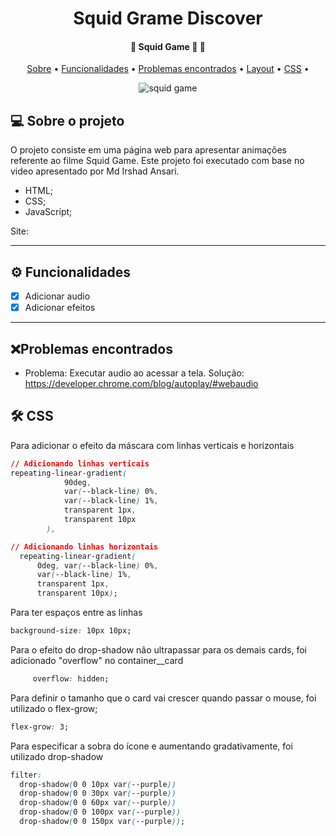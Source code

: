 <h1 align="center">
  Squid Grame Discover
</h1>

<h4 align="center">
	🚧  Squid Game  🚀 🚧
</h4>

<p align="center">
 <a href="#-sobre-o-projeto">Sobre</a> •
 <a href="#-funcionalidades">Funcionalidades</a> •
 <a href="#-problemas-encontrados">Problemas encontrados</a> •
 <a href="#-layout">Layout</a> •
 <a href="#-tecnologias">CSS</a> •
</p>

<p align="center">
<img src="https://upload.wikimedia.org/wikipedia/pt/thumb/e/e8/Squid_Game_poster.jpg/240px-Squid_Game_poster.jpg" alt="squid game"/>
</p>

## 💻 Sobre o projeto

O projeto consiste em uma página web para apresentar animações referente ao filme Squid Game. 
Este projeto foi executado com base no video apresentado por Md Irshad Ansari.
- HTML;
- CSS;
- JavaScript;

Site: 

---

## ⚙️ Funcionalidades

- [X] Adicionar audio
- [X] Adicionar efeitos
---


## ❌Problemas encontrados
- Problema: Executar audio ao acessar a tela. Solução: https://developer.chrome.com/blog/autoplay/#webaudio


## 🛠 CSS

Para adicionar o efeito da máscara com linhas verticais e horizontais
```css
// Adicionando linhas verticais
repeating-linear-gradient(
            90deg,
            var(--black-line) 0%,
            var(--black-line) 1%,
            transparent 1px,
            transparent 10px
        ),

// Adicionando linhas horizontais
  repeating-linear-gradient(
      0deg, var(--black-line) 0%, 
      var(--black-line) 1%, 
      transparent 1px, 
      transparent 10px);
```
  

  Para ter espaços entre as linhas 
  ```css 
  background-size: 10px 10px;
  ```

  Para o efeito do drop-shadow não ultrapassar para os demais cards, 
  foi adicionado "overflow" no container__card
```css 
     overflow: hidden;
  ```

Para definir o tamanho que o card vai crescer quando passar o mouse, 
foi utilizado o flex-grow;
```css
flex-grow: 3;
```

Para especificar a sobra do ícone e aumentando gradativamente, foi utilizado drop-shadow
```css
filter: 
  drop-shadow(0 0 10px var(--purple)) 
  drop-shadow(0 0 30px var(--purple)) 
  drop-shadow(0 0 60px var(--purple))
  drop-shadow(0 0 100px var(--purple)) 
  drop-shadow(0 0 150px var(--purple));
``` 
